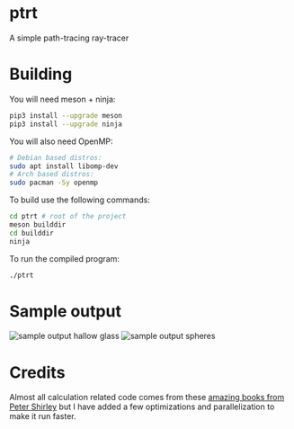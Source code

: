 # ptrt
A simple path-tracing ray-tracer
# Building
You will need meson + ninja:
```bash
pip3 install --upgrade meson
pip3 install --upgrade ninja
```
You will also need OpenMP:
```bash
# Debian based distros:
sudo apt install libomp-dev
# Arch based distros:
sudo pacman -Sy openmp
```
To build use the following commands:
```bash
cd ptrt # root of the project
meson builddir
cd builddir
ninja
```
To run the compiled program:
```bash
./ptrt
```
# Sample output
![sample output hallow glass](https://github.com/er888kh/ptrt/blob/main/images/hallow_glass_4k.jpeg?raw=true)
![sample output spheres](https://github.com/er888kh/ptrt/blob/main/images/raytracing_week1_compressed.jpeg?raw=true)
# Credits
Almost all calculation related code comes from these [amazing books from Peter Shirley](https://raytracing.github.io/) but I have added a few optimizations and parallelization to make it run faster.
